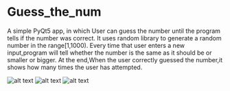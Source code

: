 # Guess_the_num
A simple PyQt5 app, in which User can guess the number until the program tells if the number was correct.
It uses random library to generate a random number in the range[1,1000).
Every time that user enters a new input,program will tell whether the number is the same as it should be or smaller or bigger.
At the end,When the user correctly guessed the number,it shows how many times the user has attempted.

![alt text](https://user-images.githubusercontent.com/92305900/137588862-c0eff7f7-eb8d-4653-b4f8-6369e836af92.png) ![alt text](https://user-images.githubusercontent.com/92305900/137588930-71803845-3a01-458a-a5dc-bd588157ce95.png) ![alt text](https://user-images.githubusercontent.com/92305900/137588911-6793ed04-2be4-4597-b40f-a9b5e7120992.png)

